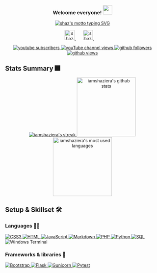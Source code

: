 <!-- inspired by https://github.com/DenverCoder1/DenverCoder1-->
<h3 align="center">
  Welcome everyone!
  <img src="https://media.giphy.com/media/H8FP5CniGPbB4zFnRR/giphy.gif" width="30">
</h3>

<!-- from https://github.com/DenverCoder1/readme-typing-svg-->
<p align="center">
  <a href="https://github.com/DenverCoder1/readme-typing-svg">
    <img src="https://readme-typing-svg.demolab.com?font=Nothing+You+Could+Do&pause=1000&color=FFD700&background=FFB4FB00&center=true&vCenter=true&width=435&lines=Aspiring+full-stack+developer;Student+by+day%2C+dreamer+by+night" alt="shaz's motto typing SVG" />
  </a>
</p>

<!-- Social media -->
<p align="center">
  <a href="https://www.linkedin.com/in/nur-shaziera-binte-ismail/">
    <img width="32px" alt="shaz's linkedin" title="linkedin" src="https://imgur.com/JSibq6F.png">
  </a>
  &#8287;&#8287;&#8287;&#8287;&#8287;
  <a href="https://www.youtube.com/channel/UChPkn8KYvuHjETKCDDOw4jw">
    <img width="32px" alt="shaz's youtube" title="shaz snippets" src="https://i.imgur.com/qiXu7b2.png"/>
  </a>
  &#8287;&#8287;&#8287;&#8287;&#8287;
</p>

<!-- Social badges -->
<!-- from https://github.com/DenverCoder1/custom-icon-badges -->
<!-- from https://github.com/antonkomarev/github-profile-views-counter -->
<p align="center">
  <a href="https://www.youtube.com/channel/UChPkn8KYvuHjETKCDDOw4jw?sub_confirmation=1">
    <img alt="youtube subscribers" title="subscribe to shaz snippets" src="https://custom-icon-badges.demolab.com/youtube/channel/subscribers/UChPkn8KYvuHjETKCDDOw4jw?color=%23E05D44&label=SUBSCRIBE&logo=video&logoColor=white&style=for-the-badge&labelColor=CE4630"/>
  </a> 
  <a href="https://www.youtube.com/channel/UChPkn8KYvuHjETKCDDOw4jw">
    <img alt="youTube channel views" title="shaz snippets total views" src="https://custom-icon-badges.demolab.com/youtube/channel/views/UChPkn8KYvuHjETKCDDOw4jw?label=CHANNEL%20VIEWS&color=%23E1AD0E&logo=video&logoColor=white&style=for-the-badge&labelColor=C79600"/>
  </a> 
  <a href="https://github.com/iamshaziera?tab=followers">
    <img alt="github followers" title="follow me on github" src="https://custom-icon-badges.demolab.com/github/followers/iamshaziera?color=236ad3&labelColor=1155ba&style=for-the-badge&logo=person-add&label=Follow&logoColor=white"/>
  </a>
  <a href="https://github.com/iamshaziera">
    <img alt="github views" title="github profile views" src="https://komarev.com/ghpvc/?username=iamshaziera&color=6b6b6b&style=for-the-badge"/>
  </a>
</p>

## Stats Summary 🎆
<!-- from https://github.com/DenverCoder1/github-readme-streak-stats -->
<!-- from https://github.com/anuraghazra/github-readme-stats -->
<p align="center">
  <a href="https://github.com/DenverCoder1/github-readme-streak-stats">
    <img title="profile streak stats" alt="iamshaziera's streak" src="https://streak-stats.demolab.com/?user=iamshaziera&theme=monokai-metallian&hide_border=true"/>
  </a>
  <a href="https://github.com/anuraghazra/github-readme-stats">
    <img alt="iamshaziera's github stats" src="https://denvercoder1-github-readme-stats.vercel.app/api/?username=iamshaziera&show_icons=true&include_all_commits=true&count_private=true&theme=react&hide_border=true&bg_color=1F222E&title_color=F85D7F&icon_color=F8D866" height="192px"/>
  </a>
  <a href="https://github.com/anuraghazra/github-readme-stats">
    <img alt="iamshaziera's most used languages" src="https://github-readme-stats.vercel.app/api/top-langs/?username=iamshaziera&langs_count=8&layout=compact&theme=react&hide_border=true&bg_color=1F222E&title_color=F85D7F&icon_color=F8D866&hide=Jupyter%20Notebook" height="192px"/>
  </a>
</p>

## Setup & Skillset 🛠️
### Languages 👨‍💻
<p>
  <a href="https://github.com/search?q=user%3Aiamshaziera+language%3Acss">
    <img alt="CSS3" src="https://img.shields.io/badge/CSS-1572B6.svg?logo=css3&logoColor=white">
  </a>
  <a href="https://github.com/search?q=user%3Aiamshaziera+language%3Ahtml">
    <img alt="HTML" src="https://img.shields.io/badge/HTML-E34F26.svg?logo=html5&logoColor=white">
  </a>
  <a href="https://github.com/search?q=user%3Aiamshaziera+language%3Ajavascript">
    <img alt="JavaScript" src="https://img.shields.io/badge/JavaScript-F7DF1E.svg?logo=javascript&logoColor=black">
  </a>
  <a href="https://github.com/search?q=user%3ADenverCoder1+language%3Amarkdown">
    <img alt="Markdown" src="https://img.shields.io/badge/Markdown-000000.svg?logo=markdown&logoColor=white">
  </a>
  <a href="https://github.com/search?q=user%3Aiamshaziera+language%3Aphp">
    <img alt="PHP" src="https://img.shields.io/badge/PHP-777BB4.svg?logo=php&logoColor=white">
  </a>
  <a href="https://github.com/search?q=user%3Aiamshaziera+language%3Apython">
    <img alt="Python" src="https://img.shields.io/badge/Python-14354C.svg?logo=python&logoColor=white">
  </a>
  <a href="https://github.com/search?q=user%3Aiamshaziera+language%3Asql">
    <img alt="SQL" src="https://custom-icon-badges.demolab.com/badge/SQL-025E8C.svg?logo=database&logoColor=white">
  </a>
  <a>
    <img alt="Windows Terminal" src="https://custom-icon-badges.demolab.com/badge/Windows%20Terminal-%234D4D4D.svg?logo=windows-terminal&logoColor=white">
  </a>
</p>

### Frameworks & libraries 🧰
<p>
  <a href="#">
    <img alt="Bootstrap" src="https://img.shields.io/badge/Bootstrap-7952B3.svg?logo=bootstrap&logoColor=white">
  </a>
  <a href="#">
    <img alt="Flask" src="https://img.shields.io/badge/Flask-000000.svg?logo=flask&logoColor=white">
  </a>
  <a href="#">
    <img alt="Gunicorn" src="https://img.shields.io/badge/-Gunicorn-499848.svg?logo=gunicorn&logoColor=white">
  </a>
  <a href="#">
    <img alt="Pytest" src="https://img.shields.io/badge/Pytest-0A9EDC.svg?logo=pytest&logoColor=white">
  </a>
</p>